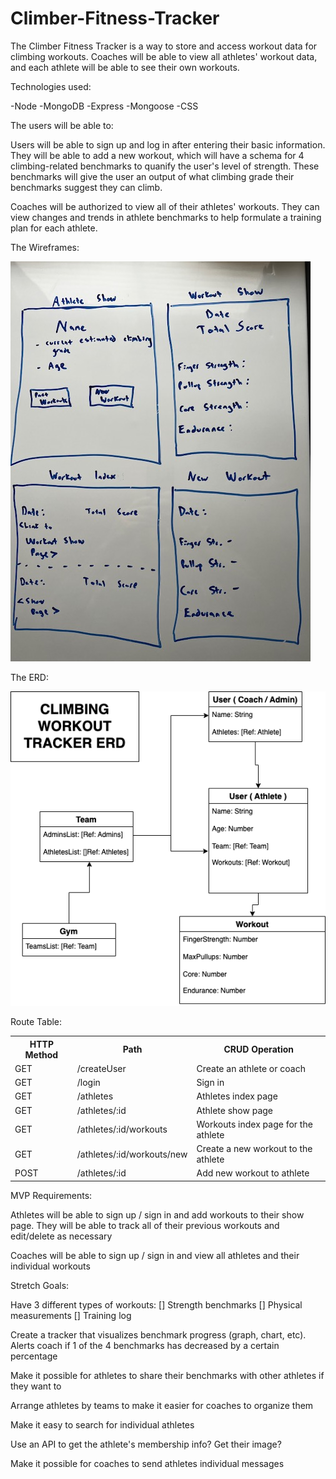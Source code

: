 # Climber-Fitness-Tracker

The Climber Fitness Tracker is a way to store and access workout data for climbing workouts. Coaches will be able to view all athletes' workout data, and each athlete will be able to see their own workouts. 

Technologies used:

-Node
-MongoDB
-Express
-Mongoose
-CSS


The users will be able to:

Users will be able to sign up and log in after entering their basic information. They will be able to add a new workout, which will have a schema for 4 climbing-related benchmarks to quanify the user's level of strength. These benchmarks will give the user an output of what climbing grade their benchmarks suggest they can climb. 

Coaches will be authorized to view all of their athletes' workouts. They can view changes and trends in athlete benchmarks to help formulate a training plan for each athlete. 


The Wireframes:

![](public/images/Project2-wireframes.jpg)


The ERD: 

![](public/images/Project2-ERD.drawio.png)


Route Table:

<table>
    <tr>
        <th>HTTP Method</th>
        <th>Path</th>
        <th>CRUD Operation</th>
    </tr>
    <tr>
      <td>GET</td>  
      <td>/createUser</td>  
      <td>Create an athlete or coach</td>  
    </tr>
    <tr>
      <td>GET</td>  
      <td>/login</td>  
      <td>Sign in</td>  
    </tr>
    <tr>
      <td>GET</td>  
      <td>/athletes</td>  
      <td>Athletes index page</td>  
    </tr>
    <tr>
      <td>GET</td>  
      <td>/athletes/:id</td>  
      <td>Athlete show page</td>  
    </tr>
    <tr>
      <td>GET</td>  
      <td>/athletes/:id/workouts</td>  
      <td>Workouts index page for the athlete</td>  
    </tr>
    <tr>
      <td>GET</td>  
      <td>/athletes/:id/workouts/new</td>  
      <td>Create a new workout to the athlete</td>  
    </tr>
    <tr>
      <td>POST</td>  
      <td>/athletes/:id</td>  
      <td>Add new workout to athlete</td>  
    </tr>
</table>


MVP Requirements: 

Athletes will be able to sign up / sign in and add workouts to their show page. They will be able to track all of their previous workouts and edit/delete as necessary

Coaches will be able to sign up / sign in and view all athletes and their individual workouts


Stretch Goals:

Have 3 different types of workouts:
    [] Strength benchmarks
    [] Physical measurements
    [] Training log

Create a tracker that visualizes benchmark progress (graph, chart, etc). Alerts coach if 1 of the 4 benchmarks has decreased by a certain percentage

Make it possible for athletes to share their benchmarks with other athletes if they want to

Arrange athletes by teams to make it easier for coaches to organize them

Make it easy to search for individual athletes

Use an API to get the athlete's membership info? Get their image?

Make it possible for coaches to send athletes individual messages